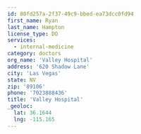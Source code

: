 ```yaml
---
id: 80fd257a-2f37-49c9-bbed-ea73dcc0fd94
first_name: Ryan
last_name: Hampton
license_type: DO
services:
  - internal-medicine
category: doctors
org_name: 'Valley Hospital'
address: '620 Shadow Lane'
city: 'Las Vegas'
state: NV
zip: '89106'
phone: '7023888436'
title: 'Valley Hospital'
_geoloc:
  lat: 36.1644
  lng: -115.165
---
```

